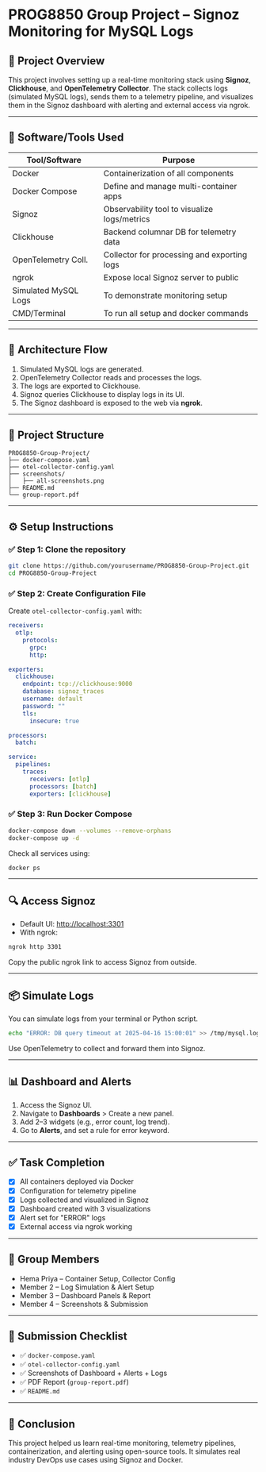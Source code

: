 
# PROG8850 Group Project – Signoz Monitoring for MySQL Logs

## 📌 Project Overview

This project involves setting up a real-time monitoring stack using **Signoz**, **Clickhouse**, and **OpenTelemetry Collector**. The stack collects logs (simulated MySQL logs), sends them to a telemetry pipeline, and visualizes them in the Signoz dashboard with alerting and external access via ngrok.

---

## 🧰 Software/Tools Used

| Tool/Software         | Purpose                                             |
|----------------------|-----------------------------------------------------|
| Docker               | Containerization of all components                  |
| Docker Compose       | Define and manage multi-container apps             |
| Signoz               | Observability tool to visualize logs/metrics        |
| Clickhouse           | Backend columnar DB for telemetry data              |
| OpenTelemetry Coll.  | Collector for processing and exporting logs         |
| ngrok                | Expose local Signoz server to public                |
| Simulated MySQL Logs | To demonstrate monitoring setup                     |
| CMD/Terminal         | To run all setup and docker commands                |

---

## 🧩 Architecture Flow

1. Simulated MySQL logs are generated.
2. OpenTelemetry Collector reads and processes the logs.
3. The logs are exported to Clickhouse.
4. Signoz queries Clickhouse to display logs in its UI.
5. The Signoz dashboard is exposed to the web via **ngrok**.

---

## 📁 Project Structure

```
PROG8850-Group-Project/
├── docker-compose.yaml
├── otel-collector-config.yaml
├── screenshots/
│   ├── all-screenshots.png
├── README.md
└── group-report.pdf
```

---

## ⚙️ Setup Instructions

### ✅ Step 1: Clone the repository

```bash
git clone https://github.com/yourusername/PROG8850-Group-Project.git
cd PROG8850-Group-Project
```

### ✅ Step 2: Create Configuration File

Create `otel-collector-config.yaml` with:

```yaml
receivers:
  otlp:
    protocols:
      grpc:
      http:

exporters:
  clickhouse:
    endpoint: tcp://clickhouse:9000
    database: signoz_traces
    username: default
    password: ""
    tls:
      insecure: true

processors:
  batch:

service:
  pipelines:
    traces:
      receivers: [otlp]
      processors: [batch]
      exporters: [clickhouse]
```

### ✅ Step 3: Run Docker Compose

```bash
docker-compose down --volumes --remove-orphans
docker-compose up -d
```

Check all services using:

```bash
docker ps
```

---

## 🔍 Access Signoz

- Default UI: [http://localhost:3301](http://localhost:3301)
- With ngrok:

```bash
ngrok http 3301
```

Copy the public ngrok link to access Signoz from outside.

---

## 📦 Simulate Logs

You can simulate logs from your terminal or Python script.

```bash
echo "ERROR: DB query timeout at 2025-04-16 15:00:01" >> /tmp/mysql.log
```

Use OpenTelemetry to collect and forward them into Signoz.

---

## 📊 Dashboard and Alerts

1. Access the Signoz UI.
2. Navigate to **Dashboards** > Create a new panel.
3. Add 2–3 widgets (e.g., error count, log trend).
4. Go to **Alerts**, and set a rule for error keyword.

---

## ✅ Task Completion

- [x] All containers deployed via Docker
- [x] Configuration for telemetry pipeline
- [x] Logs collected and visualized in Signoz
- [x] Dashboard created with 3 visualizations
- [x] Alert set for "ERROR" logs
- [x] External access via ngrok working

---

## 👥 Group Members

- Hema Priya – Container Setup, Collector Config
- Member 2 – Log Simulation & Alert Setup
- Member 3 – Dashboard Panels & Report
- Member 4 – Screenshots & Submission

---

## 📄 Submission Checklist

- ✅ `docker-compose.yaml`
- ✅ `otel-collector-config.yaml`
- ✅ Screenshots of Dashboard + Alerts + Logs
- ✅ PDF Report (`group-report.pdf`)
- ✅ `README.md`

---

## 🏁 Conclusion

This project helped us learn real-time monitoring, telemetry pipelines, containerization, and alerting using open-source tools. It simulates real industry DevOps use cases using Signoz and Docker.
